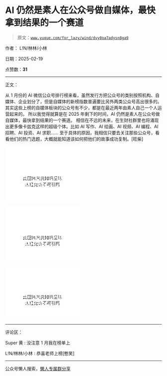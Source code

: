 # AI 仍然是素人在公众号做自媒体，最快拿到结果的一个赛道

> 原文：[`www.yuque.com/for_lazy/wind/dvy0oa7adysn8ga9`](https://www.yuque.com/for_lazy/wind/dvy0oa7adysn8ga9)

作者： L!N/林林/小林

日期：2025-02-19

点赞数：**31**

* * *

正文：

从 1 月份的 AI 微信公众号排行榜来看，虽然发行方把公众号的类别按照机构、自媒体、企业划分了，但是自媒体的新榜指数普遍要比另外两类公众号高出很多的。
其实这些上榜的自媒体板块的公众号有不少，都是在最近两年由素人自己一个人运营起来的。
所以我觉得就算是在 2025 年剩下的时间，AI 仍然是素人在公众号做自媒体，最快拿到结果的一个赛道。
相信在不远的未来，在生财社群里也将涌现出更多像卡兹克这样的超级个体。比如 AI 写作、AI 绘画、AI 视频、AI 编程、AI 招聘、AI 投资、AI 求职……
至于具体的原因，我相信只要去关注那些公众号，看看他们的热门选题，大概就能知道该如何把他们的故事成功复制。[旺柴]

![](img/d8ad169eb7b8735c5b9c63258d02dc39.png "None")

![](img/82191759199e5b39066662252a082539.png "None")

![](img/54ce22a1f931c39dbc83b4ac26a25f9d.png "None")

* * *

评论区：

Super 黄 : 没注意 1 月我在榜单上

L!N/林林/小林 : 恭喜老师上榜[憨笑]

* * *

公众号懒人搜索，[懒人专属群分享](https://lazybook.fun/#/blog/group)